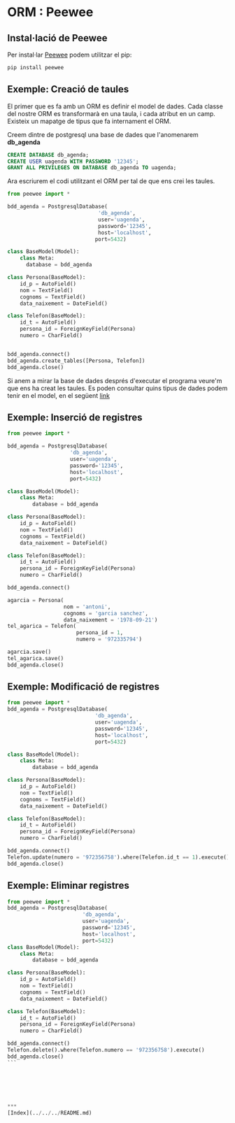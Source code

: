 # ORM : Peewee

## Instal·lació de Peewee
Per instal·lar [Peewee](https://docs.peewee-orm.com/en/latest/) podem utilitzar el pip:

```python
pip install peewee
```

## Exemple: Creació de taules

El primer que es fa amb un ORM es definir el model de dades. Cada classe del nostre ORM es transformarà en una taula, i cada atribut en un camp. Existeix un mapatge de tipus que fa internament el ORM.

Creem dintre de postgresql una base de dades que l'anomenarem **db_agenda**

```sql
CREATE DATABASE db_agenda;
CREATE USER uagenda WITH PASSWORD '12345';
GRANT ALL PRIVILEGES ON DATABASE db_agenda TO uagenda;
```

Ara escriurem el codi utilitzant el ORM per tal de que ens crei les taules.


```python
from peewee import *

bdd_agenda = PostgresqlDatabase(
                             'db_agenda',
                             user='uagenda',
                             password='12345',
                             host='localhost',
                            port=5432)

class BaseModel(Model):
    class Meta:
      database = bdd_agenda

class Persona(BaseModel):
    id_p = AutoField()
    nom = TextField()
    cognoms = TextField()
    data_naixement = DateField()

class Telefon(BaseModel):
    id_t = AutoField()
    persona_id = ForeignKeyField(Persona)
    numero = CharField()


bdd_agenda.connect()
bdd_agenda.create_tables([Persona, Telefon])
bdd_agenda.close()
```
Si anem a mirar la base de dades després d'executar el programa veure'm que ens ha creat les taules.
Es poden consultar quins tipus de dades podem tenir en el model, en el següent [link](https://docs.peewee-orm.com/en/latest/peewee/models.html)


## Exemple: Inserció de registres

```python
from peewee import *

bdd_agenda = PostgresqlDatabase(
                    'db_agenda',
                    user='uagenda',
                    password='12345',
                    host='localhost',
                    port=5432)

class BaseModel(Model):
    class Meta:
        database = bdd_agenda

class Persona(BaseModel):
    id_p = AutoField()
    nom = TextField()
    cognoms = TextField()
    data_naixement = DateField()

class Telefon(BaseModel):
    id_t = AutoField()
    persona_id = ForeignKeyField(Persona)
    numero = CharField()

bdd_agenda.connect()

agarcia = Persona(
                  nom = 'antoni',
                  cognoms = 'garcia sanchez',
                  data_naixement = '1978-09-21')
tel_agarica = Telefon(
                      persona_id = 1,
                      numero = '972335794')

agarcia.save()
tel_agarica.save()
bdd_agenda.close()
```

## Exemple: Modificació de registres

```python
from peewee import *
bdd_agenda = PostgresqlDatabase(
                            'db_agenda',
                            user='uagenda',
                            password='12345',
                            host='localhost',
                            port=5432)

class BaseModel(Model):
    class Meta:
        database = bdd_agenda

class Persona(BaseModel):
    id_p = AutoField()
    nom = TextField()
    cognoms = TextField()
    data_naixement = DateField()

class Telefon(BaseModel):
    id_t = AutoField()
    persona_id = ForeignKeyField(Persona)
    numero = CharField()

bdd_agenda.connect()
Telefon.update(numero = '972356758').where(Telefon.id_t == 1).execute()
bdd_agenda.close()
```
## Exemple: Eliminar registres

````python
from peewee import *
bdd_agenda = PostgresqlDatabase(
                        'db_agenda',
                        user='uagenda',
                        password='12345',
                        host='localhost',
                        port=5432)
class BaseModel(Model):
    class Meta:
        database = bdd_agenda

class Persona(BaseModel):
    id_p = AutoField()
    nom = TextField()
    cognoms = TextField()
    data_naixement = DateField()

class Telefon(BaseModel):
    id_t = AutoField()
    persona_id = ForeignKeyField(Persona)
    numero = CharField()

bdd_agenda.connect()
Telefon.delete().where(Telefon.numero == '972356758').execute()
bdd_agenda.close()
```






***
[Index](../../../README.md)
